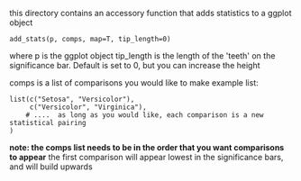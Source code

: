 this directory contains an accessory function that adds statistics to a ggplot object

``` {r}
add_stats(p, comps, map=T, tip_length=0)
```
where p is the ggplot object
tip_length is the length of the 'teeth' on the significance bar. Default is set to 0, but you can increase the height

comps is a list of comparisons you would like to make
example list:
```{r}
list(c("Setosa", "Versicolor"),
     c("Versicolor", "Virginica"),
    # ....  as long as you would like, each comparison is a new statistical pairing
)
```

**note: the comps list needs to be in the order that you want comparisons to appear**
the first comparison will appear lowest in the significance bars, and will build upwards

